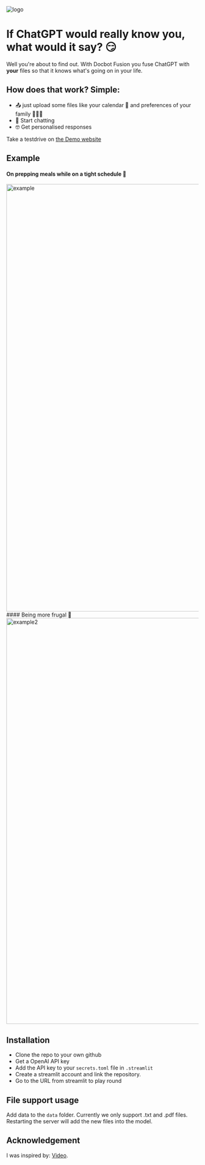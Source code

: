 
![logo](https://github.com/two-trick-pony-NL/DocBot-Fusion/assets/71013416/828f1d57-79f5-4efd-ba59-bb76fbc74d00)

# If ChatGPT would really know you, what would it say? 😏
Well you're about to find out. With Docbot Fusion you fuse ChatGPT with **your** files so that it knows what's going on in your life. 

## How does that work? Simple:
- 📤 just upload some files like your calendar 📆 and preferences of your family 👨‍👩‍👧
- 💬 Start chatting
- 🤓 Get personalised responses

Take a testdrive on [the Demo website](https://docbot-fusion.streamlit.app/)


## Example
#### On prepping meals while on a tight schedule 📆
<img width="1117" alt="example" src="https://github.com/two-trick-pony-NL/DocBot-Fusion/assets/71013416/ab5d028d-b085-4132-ae0c-77fa37b51f1e">
#### Being more frugal 🤑

<img width="1061" alt="example2" src="https://github.com/two-trick-pony-NL/DocBot-Fusion/assets/71013416/0c3d6525-b34a-4ea1-8c80-1e289c9bf4ec">



## Installation

- Clone the repo to your own github
- Get a OpenAI API key 
- Add the API key to your `secrets.toml` file in `.streamlit`
- Create a streamlit account and link the repository. 
- Go to the URL from streamlit to play round

## File support usage
Add data to the `data` folder. Currently we only support .txt and .pdf files. 
Restarting the server will add the new files into the model. 


## Acknowledgement
I was inspired by: [Video](https://youtu.be/9AXP7tCI9PI).
